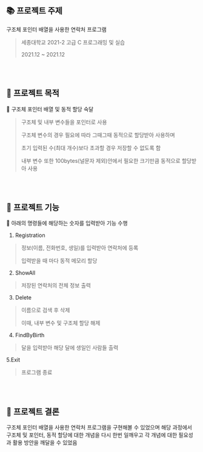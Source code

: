 ## :books: 프로젝트 주제
구조체 포인터 배열을 사용한 연락처 프로그램

> 세종대학교 2021-2 고급 C 프로그래밍 및 실습
> 
> 2021.12 ~ 2021.12

<br/><br/>

## :star2: 프로젝트 목적
📌 구조체 포인터 배열 및 동적 할당 숙달

> 구조체 및 내부 변수들을 포인터로 사용
> 
> 구조체 변수의 경우 필요에 따라 그때그때 동적으로 할당받아 사용하며
> 
> 초기 입력된 수(최대 개수)보다 초과할 경우 저장할 수 없도록 함
> 
> 내부 변수 또한 100bytes(널문자 제외)안에서 필요한 크기만큼 동적으로 할당받아 사용

<br/><br/>

## :star2: 프로젝트 기능

📌 아래의 명령들에 해당하는 숫자를 입력받아 기능 수행


1. Registration
> 정보(이름, 전화번호, 생일)를 입력받아 연락처에 등록
>
> 입력받을 때 마다 동적 메모리 할당

2. ShowAll
> 저장된 연락처의 전체 정보 출력

3. Delete
> 이름으로 검색 후 삭제
> 
> 이때, 내부 변수 및 구조체 할당 해제

4. FindByBirth
> 달을 입력받아 해당 달에 생일인 사람들 출력

5.Exit
> 프로그램 종료

<br/><br/>

## :star2: 프로젝트 결론
구조체 포인터 배열을 사용한 연락처 프로그램을 구현해볼 수 있었으며 해당 과정에서 구조체 및 포인터, 동적 할당에 대한 개념을 다시 한번 일깨우고 각 개념에 대한 필요성과 활용 방안을 깨달을 수 있었음
